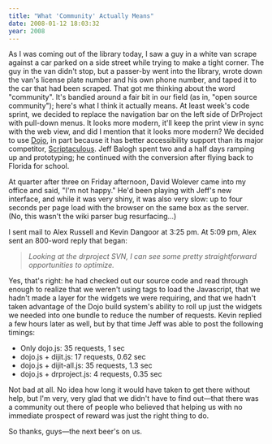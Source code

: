 ```yaml
---
title: "What 'Community' Actually Means"
date: 2008-01-12 18:03:32
year: 2008
---
```

As I was coming out of the library today, I saw a guy in a white van scrape against a car parked on a side street while trying to make a tight corner. The guy in the van didn't stop, but a passer-by went into the library, wrote down the van's license plate number and his own phone number, and taped it to the car that had been scraped.  That got me thinking about the word "community". It's bandied around a fair bit in our field (as in, "open source community"); here's what I think it actually means.
At least week's code sprint, we decided to replace the navigation bar on the left side of DrProject with pull-down menus.  It looks more modern, it'll keep the print view in sync with the web view, and did I mention that it looks more modern? We decided to use <a href="http://dojotoolkit.org/">Dojo</a>, in part because it has better accessibility support than its major competitor, <a href="http://script.aculo.us/">Scriptaculous</a>. Jeff Balogh spent two and a half days ramping up and prototyping; he continued with the conversion after flying back to Florida for school.

At quarter after three on Friday afternoon, David Wolever came into my office and said, "I'm not happy." He'd been playing with Jeff's new interface, and while it was very shiny, it was also very slow: up to four seconds per page load with the browser on the same box as the server. (No, this wasn't the wiki parser bug resurfacing...)

I sent mail to Alex Russell and Kevin Dangoor at 3:25 pm.  At 5:09 pm, Alex sent an 800-word reply that began:
<blockquote><em>Looking at the drproject SVN, I can see some pretty straightforward opportunities to optimize.</em></blockquote>
Yes, that's right: he had checked out our source code and read through enough to realize that we weren't using
<link>tags to load the Javascript, that we hadn't made a layer for the widgets we were requiring, and that we hadn't taken advantage of the Dojo build system's ability to roll up just the widgets we needed into one bundle to reduce the number of requests.
Kevin replied a few hours later as well, but by that time Jeff was able to post the following timings:
<ul>
  <li>Only dojo.js: 35 requests, 1 sec</li>
  <li>dojo.js + dijit.js: 17 requests, 0.62 sec</li>
  <li>dojo.js + dijit-all.js: 35 requests, 1.3 sec</li>
  <li>dojo.js + drproject.js: 4 requests, 0.35 sec</li>
</ul>
Not bad at all.  No idea how long it would have taken to get there without help, but I'm very, very glad that we didn't have to find out—that there was a community out there of people who believed that helping us with no immediate prospect of reward was just the right thing to do.

So thanks, guys—the next beer's on us.

